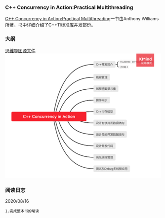 ### C++ Concurrency in Action:Practical Multithreading

[C++ Concurrency in Action:Practical Multithreading](https://book.douban.com/subject/4130141/)一书由Anthony Williams所著，书中详细介绍了C++11标准库并发部份。

### 大纲

[思维导图源文件](https://github.com/hsuloong/reading-notes/tree/gh-pages-src/cplusplus-concurrency-in-action/imgs/cplusplus-concurrency-in-action-outline.xmind)
![](./imgs/cplusplus-concurrency-in-action-outline.png)

### 阅读日志

2020/08/16
```
1.完成整本书的略读
```

